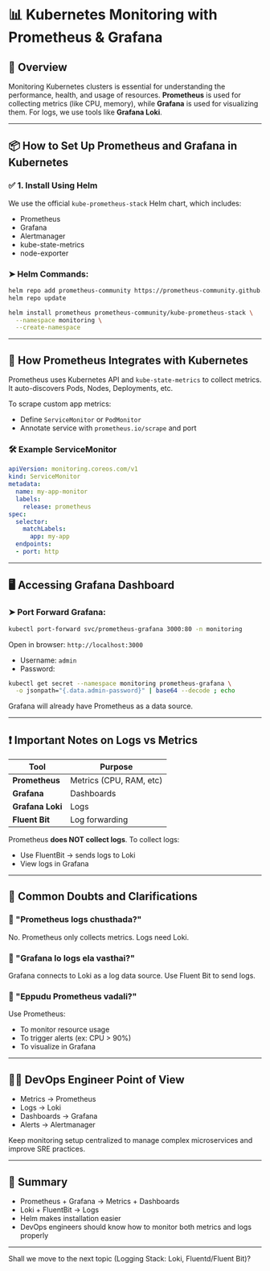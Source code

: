 # 📊 Kubernetes Monitoring with Prometheus & Grafana

## 🔧 Overview

Monitoring Kubernetes clusters is essential for understanding the performance, health, and usage of resources. **Prometheus** is used for collecting metrics (like CPU, memory), while **Grafana** is used for visualizing them. For logs, we use tools like **Grafana Loki**.

---

## 📦 How to Set Up Prometheus and Grafana in Kubernetes

### ✅ 1. Install Using Helm

We use the official `kube-prometheus-stack` Helm chart, which includes:

* Prometheus
* Grafana
* Alertmanager
* kube-state-metrics
* node-exporter

### ➤ Helm Commands:

```bash
helm repo add prometheus-community https://prometheus-community.github.io/helm-charts
helm repo update

helm install prometheus prometheus-community/kube-prometheus-stack \
  --namespace monitoring \
  --create-namespace
```

---

## 🔗 How Prometheus Integrates with Kubernetes

Prometheus uses Kubernetes API and `kube-state-metrics` to collect metrics. It auto-discovers Pods, Nodes, Deployments, etc.

To scrape custom app metrics:

* Define `ServiceMonitor` or `PodMonitor`
* Annotate service with `prometheus.io/scrape` and port

### 🛠 Example ServiceMonitor

```yaml
apiVersion: monitoring.coreos.com/v1
kind: ServiceMonitor
metadata:
  name: my-app-monitor
  labels:
    release: prometheus
spec:
  selector:
    matchLabels:
      app: my-app
  endpoints:
  - port: http
```

---

## 🖥️ Accessing Grafana Dashboard

### ➤ Port Forward Grafana:

```bash
kubectl port-forward svc/prometheus-grafana 3000:80 -n monitoring
```

Open in browser: `http://localhost:3000`

* Username: `admin`
* Password:

```bash
kubectl get secret --namespace monitoring prometheus-grafana \
  -o jsonpath="{.data.admin-password}" | base64 --decode ; echo
```

Grafana will already have Prometheus as a data source.

---

## ❗ Important Notes on Logs vs Metrics

| Tool             | Purpose                 |
| ---------------- | ----------------------- |
| **Prometheus**   | Metrics (CPU, RAM, etc) |
| **Grafana**      | Dashboards              |
| **Grafana Loki** | Logs                    |
| **Fluent Bit**   | Log forwarding          |

Prometheus **does NOT collect logs**.
To collect logs:

* Use FluentBit → sends logs to Loki
* View logs in Grafana

---

## 🤔 Common Doubts and Clarifications

### 🔹 "Prometheus logs chusthada?"

No. Prometheus only collects metrics. Logs need Loki.

### 🔹 "Grafana lo logs ela vasthai?"

Grafana connects to Loki as a log data source. Use Fluent Bit to send logs.

### 🔹 "Eppudu Prometheus vadali?"

Use Prometheus:

* To monitor resource usage
* To trigger alerts (ex: CPU > 90%)
* To visualize in Grafana

---

## 👨‍💻 DevOps Engineer Point of View

* Metrics → Prometheus
* Logs → Loki
* Dashboards → Grafana
* Alerts → Alertmanager

Keep monitoring setup centralized to manage complex microservices and improve SRE practices.

---

## 📌 Summary

* Prometheus + Grafana → Metrics + Dashboards
* Loki + FluentBit → Logs
* Helm makes installation easier
* DevOps engineers should know how to monitor both metrics and logs properly

---

Shall we move to the next topic (Logging Stack: Loki, Fluentd/Fluent Bit)?
